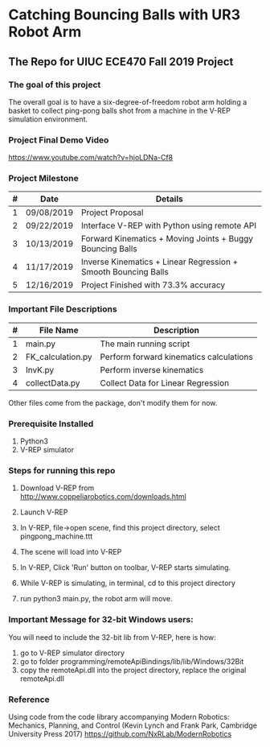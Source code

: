 # Catching Bouncing Balls with UR3 Robot Arm
## The Repo for UIUC ECE470 Fall 2019 Project

### The goal of this project

The overall goal is to have a six-degree-of-freedom robot arm holding a basket to collect ping-pong balls shot from a machine in the V-REP simulation environment.

### Project Final Demo Video

https://www.youtube.com/watch?v=hjoLDNa-Cf8


### Project Milestone

|#| Date          | Details     |
|-| ------------- |-------------|
|1| 09/08/2019    | Project Proposal |
|2| 09/22/2019    | Interface V-REP with Python using remote API |
|3| 10/13/2019 | Forward Kinematics + Moving Joints + Buggy Bouncing Balls      |
|4| 11/17/2019 | Inverse Kinematics + Linear Regression + Smooth Bouncing Balls      |
|5| 12/16/2019 | Project Finished with 73.3% accuracy      |

### Important File Descriptions

|#| File Name          | Description     |
|-| ------------- |-------------|
|1| main.py    | The main running script |
|2| FK_calculation.py    | Perform forward kinematics calculations |
|3| InvK.py    | Perform inverse kinematics |
|4| collectData.py | Collect Data for Linear Regression |

Other files come from the package, don't modify them for now.

### Prerequisite Installed

1. Python3
2. V-REP simulator



### Steps for running this repo

1. Download V-REP from http://www.coppeliarobotics.com/downloads.html


2. Launch V-REP

3. In V-REP, file->open scene, find this project directory, select pingpong_machine.ttt

4. The scene will load into V-REP

5. In V-REP, Click 'Run' button on toolbar, V-REP starts simulating.

6. While V-REP is simulating, in terminal, cd to this project directory

7. run python3 main.py, the robot arm will move.



### Important Message for 32-bit Windows users:

You will need to include the 32-bit lib from V-REP, here is how:

1. go to V-REP simulator directory
2. go to folder programming/remoteApiBindings/lib/lib/Windows/32Bit
3. copy the remoteApi.dll into the project directory, replace the original remoteApi.dll


### Reference

Using code from the code library accompanying Modern Robotics: Mechanics, Planning, and Control (Kevin Lynch and Frank Park, Cambridge University Press 2017)
https://github.com/NxRLab/ModernRobotics
